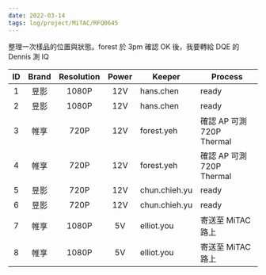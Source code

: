 ```yaml
---
date: 2022-03-14
tags: log/project/MiTAC/RFQ0645 
---
```


整理一次樣品的位置與狀態。forest 於 3pm 確認 OK 後，我要轉給 DQE 的 Dennis 測 IQ

|ID|Brand|Resolution|Power|Keeper|Process|
|:--:|:--:|:--:|:--:|--|--|
|1|昱影|1080P|12V|hans.chen|ready|
|2|昱影|1080P|12V|hans.chen|ready|
|3|帷享|720P| 12V|forest.yeh|確認 AP 可測 720P Thermal|
|4|帷享|720P| 12V|forest.yeh|確認 AP 可測 720P Thermal|
|5|昱影|720P| 12V|chun.chieh.yu|ready|
|6|昱影|720P| 12V|chun.chieh.yu|ready|
|7|帷享|1080P|5V|elliot.you|寄送至 MiTAC 路上|
|8|帷享|1080P|5V|elliot.you|寄送至 MiTAC 路上|

